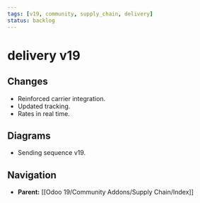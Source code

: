 ```yaml
---
tags: [v19, community, supply_chain, delivery]
status: backlog
---
```

# delivery v19

## Changes
- Reinforced carrier integration.
- Updated tracking.
- Rates in real time.

## Diagrams
- Sending sequence v19.






## Navigation
- **Parent:** [[Odoo 19/Community Addons/Supply Chain/Index]]
